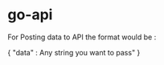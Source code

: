 # go-api


For Posting data to API the format would be :

{
  "data" : Any string you want to pass"
}
